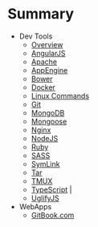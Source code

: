 # Summary

* Dev Tools
    * [Overview](docs/devtools/overview.md)
    * [AngularJS](docs/devtools/angularjs)
    * [Apache](docs/devtools/apache.md)
    * [AppEngine](docs/devtools/appengine.md)
    * [Bower](docs/devtools/bower.md)
    * [Docker](docs/devtools/docker.md)
    * [Linux Commands](docs/devtools/linuxcommands.md)
    * [Git](docs/devtools/git.md)
    * [MongoDB](docs/devtools/mongodb.md)
    * [Mongoose](docs/devtools/mongoose.md)
    * [Nginx](docs/devtools/nginx.md)
    * [NodeJS](docs/devtools/nodejs.md)
    * [Ruby](docs/devtools/ruby.md)
    * [SASS](docs/devtools/sass.md)
    * [SymLink](docs/devtools/symlink)
    * [Tar](docs/devtools/tar.md)
    * [TMUX](docs/devtools/tmux.md)
    * [TypeScript](docs/devtools/typescript.md) | 
    * [UglifyJS](docs/devtools/uglifyjs)
* WebApps 
    * [GitBook.com](docs/webapps/gitbook.md) 